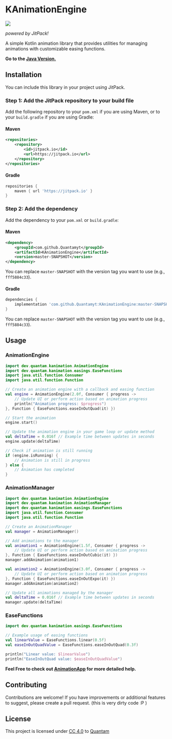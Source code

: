 # KAnimationEngine

[![](https://jitpack.io/v/Quantamyt/KAnimationEngine.svg)](https://jitpack.io/#Quantamyt/KAnimationEngine)

*powered by JitPack!*

A simple Kotlin animation library that provides utilities for managing animations with customizable easing functions.

**Go to the [Java Version.](https://github.com/Quantamyt/AnimationEngine)**

## Installation

You can include this library in your project using JitPack.

### Step 1: Add the JitPack repository to your build file

Add the following repository to your `pom.xml` if you are using Maven, or to your `build.gradle` if you are using Gradle:

#### Maven

```xml
<repositories>
    <repository>
        <id>jitpack.io</id>
        <url>https://jitpack.io</url>
    </repository>
</repositories>
```

#### Gradle

```groovy
repositories {
    maven { url 'https://jitpack.io' }
}
```

### Step 2: Add the dependency

Add the dependency to your `pom.xml` or `build.gradle`:

#### Maven

```xml
<dependency>
    <groupId>com.github.Quantamyt</groupId>
    <artifactId>KAnimationEngine</artifactId>
    <version>master-SNAPSHOT</version>
</dependency>
```

You can replace `master-SNAPSHOT` with the version tag you want to use (e.g., `fff5884c33`).

#### Gradle

```groovy
dependencies {
    implementation 'com.github.Quantamyt:KAnimationEngine:master-SNAPSHOT'
}
```

You can replace `master-SNAPSHOT` with the version tag you want to use (e.g., `fff5884c33`).

## Usage

### AnimationEngine

```kotlin
import dev.quantam.kanimation.AnimationEngine
import dev.quantam.kanimation.easings.EaseFunctions
import java.util.function.Consumer
import java.util.function.Function

// Create an animation engine with a callback and easing function
val engine = AnimationEngine(2.0f, Consumer { progress ->
    // Update UI or perform action based on animation progress
    println("Animation progress: $progress")
}, Function { EaseFunctions.easeInOutQuad(it) })

// Start the animation
engine.start()

// Update the animation engine in your game loop or update method
val deltaTime = 0.016f // Example time between updates in seconds
engine.update(deltaTime)

// Check if animation is still running
if (engine.isRunning) {
    // Animation is still in progress
} else {
    // Animation has completed
}
```

### AnimationManager

```kotlin
import dev.quantam.kanimation.AnimationEngine
import dev.quantam.kanimation.AnimationManager
import dev.quantam.kanimation.easings.EaseFunctions
import java.util.function.Consumer
import java.util.function.Function

// Create an AnimationManager
val manager = AnimationManager()

// Add animations to the manager
val animation1 = AnimationEngine(1.5f, Consumer { progress ->
    // Update UI or perform action based on animation progress
}, Function { EaseFunctions.easeInOutCubic(it) })
manager.addAnimation(animation1)

val animation2 = AnimationEngine(3.0f, Consumer { progress ->
    // Update UI or perform action based on animation progress
}, Function { EaseFunctions.easeInOutExpo(it) })
manager.addAnimation(animation2)

// Update all animations managed by the manager
val deltaTime = 0.016f // Example time between updates in seconds
manager.update(deltaTime)
```

### EaseFunctions

```kotlin
import dev.quantam.kanimation.easings.EaseFunctions

// Example usage of easing functions
val linearValue = EaseFunctions.linear(0.5f)
val easeInOutQuadValue = EaseFunctions.easeInOutQuad(0.3f)

println("Linear value: $linearValue")
println("EaseInOutQuad value: $easeInOutQuadValue")
```

**Feel Free to check out [AnimationApp](https://github.com/Quantamyt/KAnimationEngine/blob/main/src/main/kotlin/dev/quantam/kanimation/demo/AnimationApp.kt) for more detailed help.**

## Contributing

Contributions are welcome! If you have improvements or additional features to suggest, please create a pull request. (this is very dirty code :P )

## License

This project is licensed under [CC 4.0](https://creativecommons.org/licenses/by/4.0/?ref=chooser-v1) to [Quantam](https://github.com/Quantamyt/)
